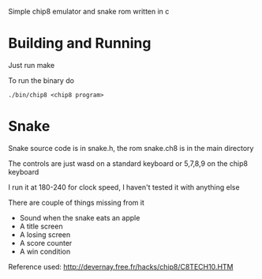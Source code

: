 Simple chip8 emulator and snake rom written in c

# Building and Running
Just run make

To run the binary do

`./bin/chip8 <chip8 program>`

# Snake
Snake source code is in snake.h, the rom snake.ch8 is in the main directory

The controls are just wasd on a standard keyboard or 5,7,8,9 on the chip8 keyboard

I run it at 180-240 for clock speed, I haven't tested it with anything else

There are couple of things missing from it
- Sound when the snake eats an apple
- A title screen
- A losing screen
- A score counter
- A win condition


Reference used:
  http://devernay.free.fr/hacks/chip8/C8TECH10.HTM
